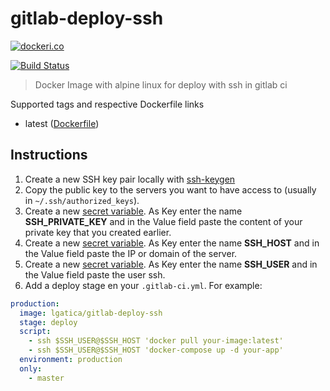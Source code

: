 # gitlab-deploy-ssh

[![dockeri.co](http://dockeri.co/image/lgatica/gitlab-deploy-ssh)](https://hub.docker.com/r/lgatica/gitlab-deploy-ssh/)

[![Build Status](https://travis-ci.org/lgaticaq/gitlab-deploy-ssh.svg?branch=master)](https://travis-ci.org/lgaticaq/gitlab-deploy-ssh)

> Docker Image with alpine linux for deploy with ssh in gitlab ci

Supported tags and respective Dockerfile links

- latest ([Dockerfile](https://github.com/lgaticaq/gitlab-deploy-ssh/blob/master/Dockerfile))

## Instructions

1. Create a new SSH key pair locally with [ssh-keygen](https://linux.die.net/man/1/ssh-keygen)
2. Copy the public key to the servers you want to have access to (usually in `~/.ssh/authorized_keys`).
3. Create a new [secret variable](https://docs.gitlab.com/ee/ci/variables/README.html). As Key enter the name **SSH_PRIVATE_KEY** and in the Value field paste the content of your private key that you created earlier.
4. Create a new [secret variable](https://docs.gitlab.com/ee/ci/variables/README.html). As Key enter the name **SSH_HOST** and in the Value field paste the IP or domain of the server.
5. Create a new [secret variable](https://docs.gitlab.com/ee/ci/variables/README.html). As Key enter the name **SSH_USER** and in the Value field paste the user ssh.
6. Add a deploy stage en your `.gitlab-ci.yml`. For example:

```yml
production:
  image: lgatica/gitlab-deploy-ssh
  stage: deploy
  script:
    - ssh $SSH_USER@$SSH_HOST 'docker pull your-image:latest'
    - ssh $SSH_USER@$SSH_HOST 'docker-compose up -d your-app'
  environment: production
  only:
    - master
```
